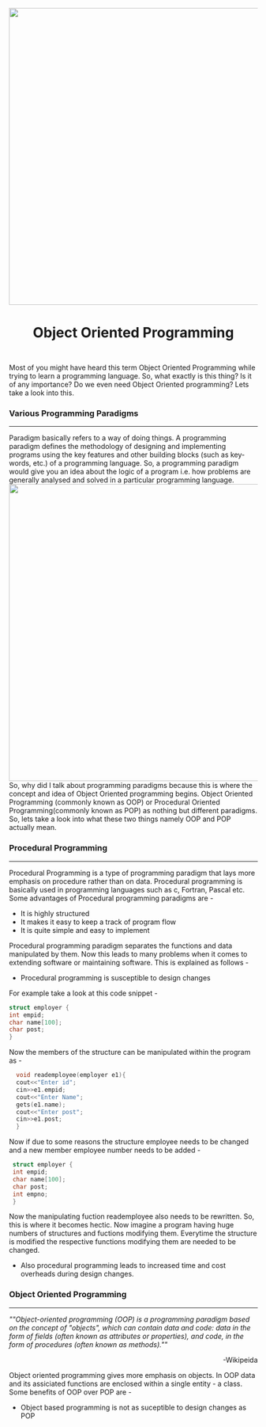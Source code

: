 <p align="center">
  <img src="https://scontent.fccu7-1.fna.fbcdn.net/v/t31.0-8/18121241_768124670017867_855626279729345474_o.png?_nc_cat=103&ccb=2&_nc_sid=cdbe9c&_nc_ohc=PKiRQBDs9PMAX9PfdxQ&_nc_ht=scontent.fccu7-1.fna&oh=d8e2201f79ef659750c35a62007c02ad&oe=5FE172FB" width=600px />
</p>
<h1><p align="center">Object Oriented Programming</p></h1>
<br/>
Most of you might have heard this term Object Oriented Programming while trying to learn a programming language. So, what exactly is this thing? Is it of any importance? Do we even need Object Oriented programming? Lets take a look into this.
<br/>
<h3>Various Programming Paradigms</h3>
<hr/>
Paradigm basically refers to a way of doing things. A programming paradigm defines the methodology of designing and implementing programs using the key features and other building blocks (such as key-words, etc.) of a programming language. So, a programming paradigm would give you an idea about the logic of a program i.e. how problems are generally analysed and solved in a particular programming language.
<img src="https://miro.medium.com/max/5514/1*Auy48pC39ps3AXEk-9WseA.png" width=600px align="right" />
<br/>
So, why did I talk about programming paradigms because this is where the concept and idea of Object Oriented programming begins. Object Oriented Programming (commonly known as OOP) or Procedural Oriented Programming(commonly known as POP) as nothing but different paradigms. So, lets take a look into what these two things namely OOP and POP actually mean.
<h3>Procedural Programming</h3>
<hr/>
Procedural Programming is a type of programming paradigm that lays more emphasis on procedure rather than on data. Procedural programming is basically used in programming languages such as c, Fortran, Pascal etc.
<br/>
Some advantages of Procedural programming paradigms are - 
<ul>
<li>It is highly structured</li>
  <li>It makes it easy to keep a track of program flow</li>
  <li>It is quite simple and easy to implement</li>
</ul>
Procedural programming paradigm separates the functions and data manipulated by them. Now this leads to many problems when it comes to extending software or maintaining software. This is explained as follows - 
<ul>
  <li>Procedural programming is susceptible to design changes</li>
  </ul>
  For example take a look at this code snippet - 
 

 
  ```C++
  struct employer {
  int empid;
  char name[100];
  char post;
  }
```

Now the members of the structure can be manipulated within the program as - 

```C++
  void reademployee(employer e1){
  cout<<"Enter id";
  cin>>e1.empid;
  cout<<"Enter Name";
  gets(e1.name);
  cout<<"Enter post";
  cin>>e1.post;
  }
```

Now if due to some reasons the structure employee needs to be changed and a new member employee number needs to be added - 
 ```C++
  struct employer {
  int empid;
  char name[100];
  char post;
  int empno;
  }
```

Now the manipulating fuction reademployee also needs to be rewritten. So, this is where it becomes hectic. Now imagine a program having huge numbers of structures and fuctions modifying them. Everytime the structure is modified the respective functions modifying them are needed to be changed.
<br/>
<ul>
  <li> Also procedural programming leads to increased time and cost overheads during design changes.</li>
</ul>
<h3>Object Oriented Programming</h3>
<hr/>

  *""Object-oriented programming (OOP) is a programming paradigm based on the concept of "objects", which can contain data and code: data in the form of fields (often known as attributes or properties), and code, in the form of procedures (often known as methods).""*
  
<p align="right">-Wikipeida</p>

Object oriented programming gives more emphasis on objects. In OOP data and its assiciated functions are enclosed within a single entity - a class. Some benefits of OOP over POP are - 
<ul>
  <li>Object based programming is not as suceptible to design changes as POP</li>
</ul>

